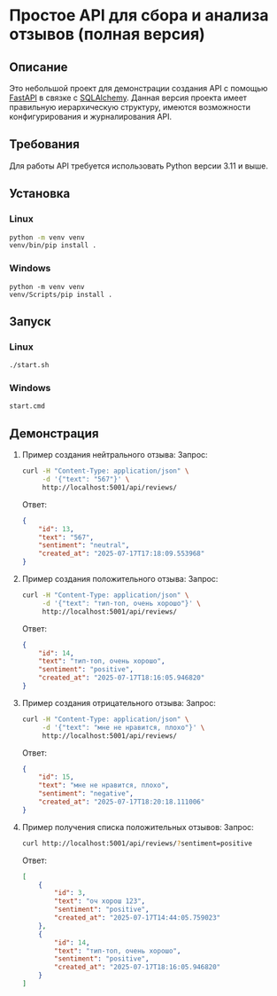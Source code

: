 # Простое API для сбора и анализа отзывов (полная версия)
## Описание
Это небольшой проект для демонстрации создания API с помощью [FastAPI](https://fastapi.tiangolo.com/) в связке с [SQLAlchemy](https://www.sqlalchemy.org/).
Данная версия проекта имеет правильную иерархическую структуру, имеются возможности конфигурирования и журналирования API.
## Требования
Для работы API требуется использовать Python версии 3.11 и выше.
## Установка
### Linux
```bash
python -m venv venv
venv/bin/pip install .
```
### Windows
```batch
python -m venv venv
venv/Scripts/pip install .
```
## Запуск
### Linux
```bash
./start.sh
```
### Windows
```batch
start.cmd
```
## Демонстрация
1. Пример создания нейтрального отзыва:
    Запрос:
    ```bash
    curl -H "Content-Type: application/json" \
         -d '{"text": "567"}' \
         http://localhost:5001/api/reviews/
    ```
    Ответ:
    ```json
    {
        "id": 13,
        "text": "567",
        "sentiment": "neutral",
        "created_at": "2025-07-17T17:18:09.553968"
    }
    ```
2. Пример создания положительного отзыва:
    Запрос:
    ```bash
    curl -H "Content-Type: application/json" \
         -d '{"text": "тип-топ, очень хорошо"}' \
         http://localhost:5001/api/reviews/
    ```
    Ответ:
    ```json
    {
        "id": 14,
        "text": "тип-топ, очень хорошо",
        "sentiment": "positive",
        "created_at": "2025-07-17T18:16:05.946820"
    }
    ```
3. Пример создания отрицательного отзыва:
    Запрос:
    ```bash
    curl -H "Content-Type: application/json" \
         -d '{"text": "мне не нравится, плохо"}' \
         http://localhost:5001/api/reviews/
    ```
    Ответ:
    ```json
    {
        "id": 15,
        "text": "мне не нравится, плохо",
        "sentiment": "negative",
        "created_at": "2025-07-17T18:20:18.111006"
    }
    ```
4. Пример получения списка положительных отзывов:
    Запрос:
    ```bash
    curl http://localhost:5001/api/reviews/?sentiment=positive
    ```
    Ответ:
    ```json
    [
        {
            "id": 3,
            "text": "оч хорош 123",
            "sentiment": "positive",
            "created_at": "2025-07-17T14:44:05.759023"
        },
        {
            "id": 14,
            "text": "тип-топ, очень хорошо",
            "sentiment": "positive",
            "created_at": "2025-07-17T18:16:05.946820"
        }
    ]
    ```